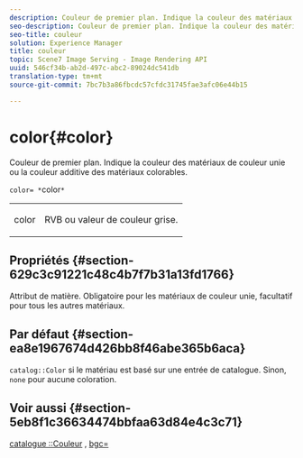 ```yaml
---
description: Couleur de premier plan. Indique la couleur des matériaux de couleur unie ou la couleur additive des matériaux colorables.
seo-description: Couleur de premier plan. Indique la couleur des matériaux de couleur unie ou la couleur additive des matériaux colorables.
seo-title: couleur
solution: Experience Manager
title: couleur
topic: Scene7 Image Serving - Image Rendering API
uuid: 546cf34b-ab2d-497c-abc2-89024dc541db
translation-type: tm+mt
source-git-commit: 7bc7b3a86fbcdc57cfdc31745fae3afc06e44b15

---
```



# color{#color}

Couleur de premier plan. Indique la couleur des matériaux de couleur unie ou la couleur additive des matériaux colorables.

`color= *`color`*`

<table id="simpletable_C5AF9074CCA64EA5921772DF3F7E0F55"> 
 <tr class="strow"> 
  <td class="stentry"> <p><span class="varname"> color</span> </p> </td> 
  <td class="stentry"> <p>RVB ou valeur de couleur grise. </p></td> 
 </tr> 
</table>

## Propriétés {#section-629c3c91221c48c4b7f7b31a13fd1766}

Attribut de matière. Obligatoire pour les matériaux de couleur unie, facultatif pour tous les autres matériaux.

## Par défaut {#section-ea8e1967674d426bb8f46abe365b6aca}

`catalog::Color` si le matériau est basé sur une entrée de catalogue. Sinon, `none` pour aucune coloration.

## Voir aussi {#section-5eb8f1c36634474bbfaa63d84e4c3c71}

[catalogue ::Couleur](../../../../../ir-api/material-cat/image-rendering-api-ref/c-ir-material-catalog/c-ir-material-data-reference/r-ir-cat-color.md#reference-7639487fe0ac48beb9e8afa4dc845552) , [bgc=](../../../../../ir-api/http-protocol/image-rendering-api-ref/c-ir-http-protocol-ref/c-ir-http-protocol-command-reference/r-ir-bgc.md#reference-3f5c78cea01c4a85aa582076d23aebb0)
